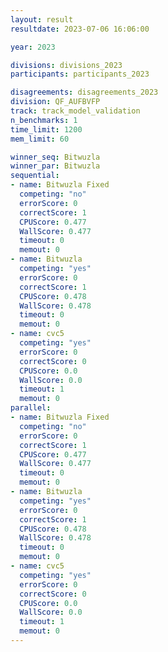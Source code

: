 ```yaml
---
layout: result
resultdate: 2023-07-06 16:06:00

year: 2023

divisions: divisions_2023
participants: participants_2023

disagreements: disagreements_2023
division: QF_AUFBVFP
track: track_model_validation
n_benchmarks: 1
time_limit: 1200
mem_limit: 60

winner_seq: Bitwuzla
winner_par: Bitwuzla
sequential:
- name: Bitwuzla Fixed
  competing: "no"
  errorScore: 0
  correctScore: 1
  CPUScore: 0.477
  WallScore: 0.477
  timeout: 0
  memout: 0
- name: Bitwuzla
  competing: "yes"
  errorScore: 0
  correctScore: 1
  CPUScore: 0.478
  WallScore: 0.478
  timeout: 0
  memout: 0
- name: cvc5
  competing: "yes"
  errorScore: 0
  correctScore: 0
  CPUScore: 0.0
  WallScore: 0.0
  timeout: 1
  memout: 0
parallel:
- name: Bitwuzla Fixed
  competing: "no"
  errorScore: 0
  correctScore: 1
  CPUScore: 0.477
  WallScore: 0.477
  timeout: 0
  memout: 0
- name: Bitwuzla
  competing: "yes"
  errorScore: 0
  correctScore: 1
  CPUScore: 0.478
  WallScore: 0.478
  timeout: 0
  memout: 0
- name: cvc5
  competing: "yes"
  errorScore: 0
  correctScore: 0
  CPUScore: 0.0
  WallScore: 0.0
  timeout: 1
  memout: 0
---
```


